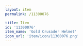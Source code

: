 ```yaml
---
layout: item
permalink: /11300076

title: Item
id: '11300076'
item_name: 'Gold Crusader Helmet'
icon_url: 'item/icon/11300076.png'
---
```

